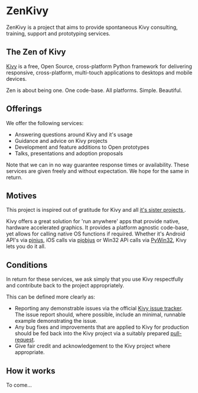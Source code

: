 # ZenKivy

ZenKivy is a project that aims to provide spontaneous Kivy consulting, training,
support and prototyping services.

## The Zen of Kivy

[Kivy](http://kivy.org) is a free, Open Source, cross-platform Python framework
for delivering responsive, cross-platform, multi-touch applications to desktops
and mobile devices.

Zen is about being one. One code-base. All platforms. Simple. Beautiful.

## Offerings

We offer the following services:
* Answering questions around Kivy and it's usage 
* Guidance and advice on Kivy projects
* Development and feature additions to Open prototypes
* Talks, presentations and adoption proposals 

Note that we can in no way guarantee response times or availability. These
services are given freely and without expectation. We hope for the same in
return.

## Motives

This project is inspired out of gratitude for Kivy and all [it's sister projects
](http://github.com/kivy/).

Kivy offers a great solution for 'run anywhere' apps that provide native,
hardware accelerated graphics. It provides a platform agnostic code-base, yet
allows for calling native OS functions if required. Whether it's Android API's
via [pjnius](https://github.com/kivy/pyjnius), iOS calls via [pjobjus](
https://github.com/kivy/pyobjus) or Win32 APi calls via [PyWin32](
https://sourceforge.net/projects/pywin32/), Kivy lets you do it all.

## Conditions

In return for these services, we ask simply that you use Kivy respectfully and
contribute back to the project appropriately.

This can be defined more clearly as:
* Reporting any demonstrable issues via the official [Kivy issue tracker](
  https://github.com/kivy/kivy/issues). The issue report should, where possible,
  include an minimal, runnable example demonstrating the issue.
* Any bug fixes and improvements that are applied to Kivy for production should
  be fed back into the Kivy project via a suitably prepared [pull-request](
  https://github.com/kivy/kivy/pulls).
* Give fair credit and acknowledgement to the Kivy project where appropriate.

## How it works

To come...



